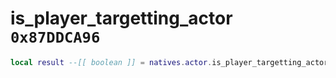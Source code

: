 # is_player_targetting_actor `0x87DDCA96`

```lua
local result --[[ boolean ]] = natives.actor.is_player_targetting_actor(_player --[[ integer ]], _target --[[ number ]], _unk2 --[[ boolean ]])
```